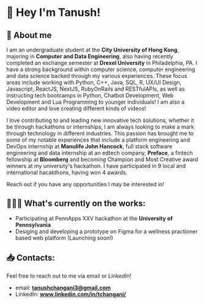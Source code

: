 # 👋 Hey I'm Tanush!
## 🐉 About me
I am an undergraduate student at the **City University of Hong Kong**, majoring in **Computer and Data Engineering**, also having recently completed an exchange semester at **Drexel University** in Philadelphia, PA. I have a strong background within computer science, computer engineering and data science backed through my various experiences. These focus areas include working with Python, C++, Java, SQL, R, UX/UI Design, Javascript, ReactJS, NextJS, RubyOnRails and RESTfulAPIs, as well as instructing tech bootcamps in Python, Chatbot Development, Web Development and Lua Programming to younger individuals! I am also a video editor and love creating different kinds of videos!

I love contributing to and leading new innovative tech solutions, whether it be through hackathons or internships, I am always looking to make a mark through technology in different industries. This passion has brought me to some of my notable experiences that include a platform engineering and DevOps internship at **Manulife John Hancock**, full stack software engineering and data internship at an edtech company, **Preface**, a fintech fellowship at **Bloomberg** and becoming Champion and Most Creative award winners at my university's hackathon. I have participated in 9 local and international hacakthons, having won 4 awards.

Reach out if you have any opportunities I may be interested in!

## 🏋🏽‍♂️ What's currently on the works:
- Participating at PennApps XXV hackathon at the **University of Pennsylvania**
- Desiging and developing a prototype on Figma for a wellness practioner based web platform (Launching soon!)

## 📥 Contacts:
Feel free to reach out to me via email or LinkedIn!
- email: **tanushchangani3@gmail.com**
- LinkedIn: **www.linkedin.com/in/tchangani/**
